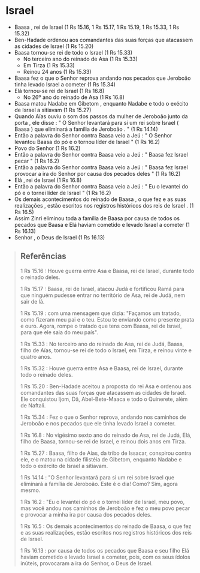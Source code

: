 # Israel
- Baasa , rei de Israel (1 Rs 15.16, 1 Rs 15.17, 1 Rs 15.19, 1 Rs 15.33, 1 Rs 15.32)
- Ben-Hadade ordenou aos comandantes das suas forças que atacassem as cidades de Israel (1 Rs 15.20)
- Baasa tornou-se rei de todo o Israel (1 Rs 15.33)
  - No terceiro ano do reinado de Asa (1 Rs 15.33)
  - Em Tirza (1 Rs 15.33)
  - Reinou 24 anos (1 Rs 15.33)
- Baasa fez o que o Senhor reprova andando nos pecados que Jeroboão tinha levado Israel a cometer (1 Rs 15.34)
- Elá tornou-se rei de Israel (1 Rs 16.8)
  - No 26º ano do reinado de Asa (1 Rs 16.8)
- Baasa matou Nadabe em Gibetom , enquanto Nadabe e todo o exécito de Israel a sitiavam (1 Rs 15.27)
- Quando Aías ouviu o som dos passos da mulher de Jeroboão junto da porta , ele disse : " O Senhor levantará para si um rei sobre Israel ( Baasa ) que eliminará a família de Jeroboão . " (1 Rs 14.14)
- Então a palavra do Senhor contra Baasa veio a Jeú : " O Senhor levantou Baasa do pó e o tornou líder de Israel " (1 Rs 16.2)
- Povo do Senhor (1 Rs 16.2)
- Então a palavra do Senhor contra Baasa veio a Jeú : " Baasa fez Israel pecar " (1 Rs 16.2)
- Então a palavra do Senhor contra Baasa veio a Jeú : " Baasa fez Israel provocar a ira do Senhor por causa dos pecados deles " (1 Rs 16.2)
- Elá , rei de Israel (1 Rs 16.8)
- Então a palavra do Senhor contra Baasa veio a Jeú : " Eu o levantei do pó e o tornei líder de Israel " (1 Rs 16.2)
- Os demais acontecimentos do reinado de Baasa , o que fez e as suas realizações , estão escritos nos registros históricos dos reis de Israel . (1 Rs 16.5)
- Assim Zinri eliminou toda a família de Baasa por causa de todos os pecados que Baasa e Elá haviam cometido e levado Israel a cometer (1 Rs 16.13)
- Senhor , o Deus de Israel (1 Rs 16.13)

> ## Referências
> 1 Rs 15.16 : Houve guerra entre Asa e Baasa, rei de Israel, durante todo o reinado deles.
>
> 1 Rs 15.17 : Baasa, rei de Israel, atacou Judá e fortificou Ramá para que ninguém pudesse entrar no território de Asa, rei de Judá, nem sair de lá.
>
> 1 Rs 15.19 : com uma mensagem que dizia: "Façamos um tratado, como fizeram meu pai e o teu. Estou te enviando como presente prata e ouro. Agora, rompe o tratado que tens com Baasa, rei de Israel, para que ele saia do meu país".
>
> 1 Rs 15.33 : No terceiro ano do reinado de Asa, rei de Judá, Baasa, filho de Aías, tornou-se rei de todo o Israel, em Tirza, e reinou vinte e quatro anos.
>
> 1 Rs 15.32 : Houve guerra entre Asa e Baasa, rei de Israel, durante todo o reinado deles.
>
> 1 Rs 15.20 : Ben-Hadade aceitou a proposta do rei Asa e ordenou aos comandantes das suas forças que atacassem as cidades de Israel. Ele conquistou Ijom, Dã, Abel-Bete-Maaca e todo o Quinerete, além de Naftali.
>
> 1 Rs 15.34 : Fez o que o Senhor reprova, andando nos caminhos de Jeroboão e nos pecados que ele tinha levado Israel a cometer.
>
> 1 Rs 16.8 : No vigésimo sexto ano do reinado de Asa, rei de Judá, Elá, filho de Baasa, tornou-se rei de Israel, e reinou dois anos em Tirza.
>
> 1 Rs 15.27 : Baasa, filho de Aías, da tribo de Issacar, conspirou contra ele, e o matou na cidade filistéia de Gibetom, enquanto Nadabe e todo o exército de Israel a sitiavam.
>
> 1 Rs 14.14 : "O Senhor levantará para si um rei sobre Israel que eliminará a família de Jeroboão. Este é o dia! Como? Sim, agora mesmo.
>
> 1 Rs 16.2 : "Eu o levantei do pó e o tornei líder de Israel, meu povo, mas você andou nos caminhos de Jeroboão e fez o meu povo pecar e provocar a minha ira por causa dos pecados deles.
>
> 1 Rs 16.5 : Os demais acontecimentos do reinado de Baasa, o que fez e as suas realizações, estão escritos nos registros históricos dos reis de Israel.
>
> 1 Rs 16.13 : por causa de todos os pecados que Baasa e seu filho Elá haviam cometido e levado Israel a cometer, pois, com os seus ídolos inúteis, provocaram a ira do Senhor, o Deus de Israel.